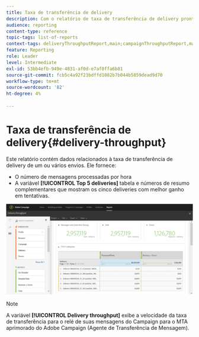 ```yaml
---
title: Taxa de transferência de delivery
description: Com o relatório de taxa de transferência de delivery pronto para uso, saiba mais sobre o sucesso do delivery.
audience: reporting
content-type: reference
topic-tags: list-of-reports
context-tags: deliveryThroughputReport,main;campaignThroughputReport,main;programThroughputReport,main
feature: Reporting
role: Leader
level: Intermediate
exl-id: 53bb4efb-949e-4831-af0d-e7af0ffa6b81
source-git-commit: fcb5c4a92f23bdffd1082b7b044b5859dead9d70
workflow-type: tm+mt
source-wordcount: '82'
ht-degree: 4%

---
```


# Taxa de transferência de delivery{#delivery-throughput}

Este relatório contém dados relacionados à taxa de transferência de delivery de um ou vários envios. Ele fornece:

* O número de mensagens processadas por hora
* A variável **[!UICONTROL Top 5 deliveries]** tabela e números de resumo complementares que mostram os cinco deliveries com melhor ganho em tentativas.

![](assets/delivery_reports_1.png)

>[!NOTE]
>
>A variável **[!UICONTROL Delivery throughput]** exibe a velocidade da taxa de transferência para o relé de suas mensagens do Campaign para o MTA aprimorado do Adobe Campaign (Agente de Transferência de Mensagem).
